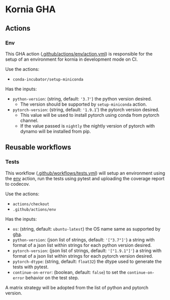 # Kornia GHA

## Actions

### Env
This GHA action ([.github/actions/env/action.yml](actions/env/action.yml)) is
responsible for the setup of an environment for kornia in development mode on
CI.

Use the actions:
- `conda-incubator/setup-miniconda`

Has the inputs:
- `python-version`: (string, default: `'3.7'`) the python version desired.
  - The version should be supported by `setup-miniconda` action.
- `pytorch-version`: (string, default: `'1.9.1`') the pytorch version desired.
  - This value will be used to install pytorch using conda from pytorch
    channel.
  - If the value passed is `nightly` the nightly version of pytorch with dynamo
    will be installed from pip.


## Reusable workflows

### Tests
This workflow ([.github/workflows/tests.yml](workflows/tests.yml)) will setup
an environment using the [env](#Env) action, run the tests using pytest and
uploading the coverage report to codecov.

Use the actions:
- `actions/checkout`
- `.github/actions/env`

Has the inputs:
- `os`: (string, default: `ubuntu-latest`) the OS name same as supported by [gha](https://docs.github.com/en/actions/using-workflows/workflow-syntax-for-github-actions#choosing-github-hosted-runners).
- `python-version`: (json list of strings, default: `'["3.7"]'`) a string with
  format of a json list within strings for each python version desired.
- `pytorch-version`: (json list of strings, default: `'["1.9.1"]'`) a string
  with format of a json list within strings for each pytorch version desired.
- `pytorch-dtype`: (string, default: `float32`) the dtype used to generate
  the tests with pytest.
- `continue-on-error`: (boolean, default: `false`) to set the
  `continue-on-error` behavior on the test step.

A matrix strategy will be adopted from the list of python and pytorch version.

